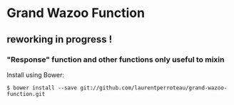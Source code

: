 Grand Wazoo Function
====================

## reworking in progress !

### "Response" function and other functions only useful to mixin

Install using Bower:

    $ bower install --save git://github.com/laurentperroteau/grand-wazoo-function.git